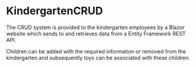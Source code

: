 # KindergartenCRUD

The CRUD system is provided to the kindergarten employees by a Blazor website which sends to and retrieves data from a Entity Framework REST API.

Children can be added with the required information or removed from the kindergarten and subsequently toys can be associated with these children.
